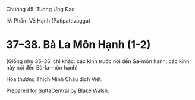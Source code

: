  

Chương 45: Tương Ưng Ðạo

IV: Phẩm Về Hạnh (Patipattivagga)

# 37–38. Bà La Môn Hạnh (1-2)

(Giống như 35–36, chỉ khác: các kinh trước nói đến Sa-môn hạnh, các kinh này nói đến Bà-la-môn hạnh)

Hòa thượng Thích Minh Châu dịch Việt.

Prepared for SuttaCentral by Blake Walsh.